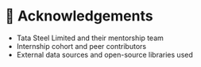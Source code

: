 # 🙏 Acknowledgements

- Tata Steel Limited and their mentorship team
- Internship cohort and peer contributors
- External data sources and open-source libraries used
